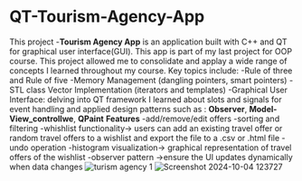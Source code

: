 # QT-Tourism-Agency-App
This project -**Tourism Agency App** is an application built with C++ and QT for graphical user interface(GUI). This app is part of my last project for OOP course. This project allowed me to consolidate and applay a wide range of concepts I learned throughout my course. Key topics include:
  -Rule of three and Rule of five
  -Memory Management (dangling pointers, smart pointers)
  -STL class Vector Implementation (iterators and templates) 
  -Graphical User Interface: delving into QT framework I learned about slots and signals for event handling and applied
  design patterns such as : **Observer**, **Model-View_controllwe**, **QPaint**
  **Features**
  -add/remove/edit offers
  -sorting and filtering
  -whishlist functionality-> users can add an existing travel offer or random travel offers to a wishlist and export
  the file to a .csv or .html file
  -undo operation
  -histogram visualization-> graphical representation of travel offers of the wishlist 
  -observer pattern ->ensure the UI updates dynamically when data changes
  ![turism agency 1](https://github.com/user-attachments/assets/a446b409-ea1a-4539-abeb-fea745243720)
![Screenshot 2024-10-04 123727](https://github.com/user-attachments/assets/869733ee-3336-4a30-bd40-94856c8581f2)

  



